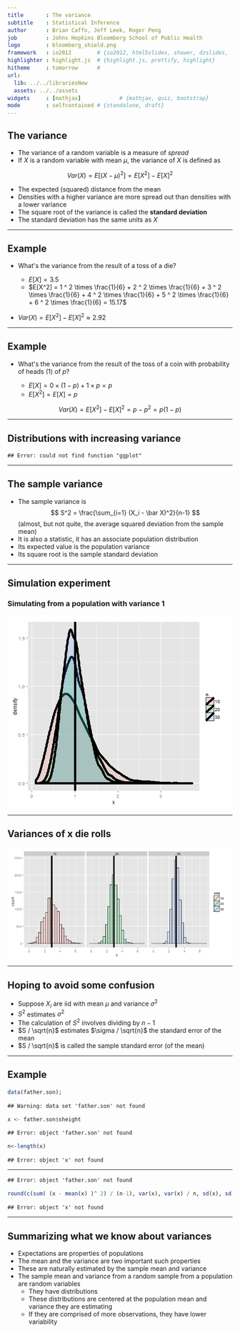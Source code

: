 ```yaml
---
title       : The variance
subtitle    : Statistical Inference
author      : Brian Caffo, Jeff Leek, Roger Peng
job         : Johns Hopkins Bloomberg School of Public Health
logo        : bloomberg_shield.png
framework   : io2012        # {io2012, html5slides, shower, dzslides, ...}
highlighter : highlight.js  # {highlight.js, prettify, highlight}
hitheme     : tomorrow      # 
url:
  lib: ../../librariesNew
  assets: ../../assets
widgets     : [mathjax]            # {mathjax, quiz, bootstrap}
mode        : selfcontained # {standalone, draft}
---
```


## The variance

- The variance of a random variable is a measure of *spread*
- If $X$ is a random variable with mean $\mu$, the variance of $X$ is defined as

$$
Var(X) = E[(X - \mu)^2] = E[X^2] - E[X]^2
$$ 

- The expected (squared) distance from the mean
- Densities with a higher variance are more spread out than densities with a lower variance
- The square root of the variance is called the **standard deviation**
- The standard deviation has the same units as $X$

---

## Example

- What's the variance from the result of a toss of a die? 

  - $E[X] = 3.5$ 
  - $E[X^2] = 1 ^ 2 \times \frac{1}{6} + 2 ^ 2 \times \frac{1}{6} + 3 ^ 2 \times \frac{1}{6} + 4 ^ 2 \times \frac{1}{6} + 5 ^ 2 \times \frac{1}{6} + 6 ^ 2 \times \frac{1}{6} = 15.17$ 

- $Var(X) = E[X^2] - E[X]^2 \approx 2.92$

---

## Example

- What's the variance from the result of the toss of a coin with probability of heads (1) of $p$? 

  - $E[X] = 0 \times (1 - p) + 1 \times p = p$
  - $E[X^2] = E[X] = p$ 

$$Var(X) = E[X^2] - E[X]^2 = p - p^2 = p(1 - p)$$


---
## Distributions with increasing variance

```
## Error: could not find function "ggplot"
```

---
## The sample variance 
- The sample variance is 
$$
S^2 = \frac{\sum_{i=1} (X_i - \bar X)^2}{n-1}
$$
(almost, but not quite, the average squared deviation from
the sample mean)
- It is also a statistic, it has an associate
population distribution
- Its expected value is the population variance
- Its square root is the sample standard deviation


---
## Simulation experiment
### Simulating from a population with variance 1

<img src="assets/fig/unnamed-chunk-2.png" title="plot of chunk unnamed-chunk-2" alt="plot of chunk unnamed-chunk-2" style="display: block; margin: auto;" />

---
## Variances of x die rolls
<img src="assets/fig/unnamed-chunk-3.png" title="plot of chunk unnamed-chunk-3" alt="plot of chunk unnamed-chunk-3" style="display: block; margin: auto;" />

---

## Hoping to avoid some confusion

- Suppose $X_i$ are iid with mean $\mu$ and variance $\sigma^2$
- $S^2$ estimates $\sigma^2$
- The calculation of $S^2$ involves dividing by $n-1$
- $S / \sqrt{n}$ estimates $\sigma / \sqrt{n}$ the standard error of the mean
- $S / \sqrt{n}$ is called the sample standard error (of the mean)

---
## Example

```r
data(father.son); 
```

```
## Warning: data set 'father.son' not found
```

```r
x <- father.son$sheight
```

```
## Error: object 'father.son' not found
```

```r
n<-length(x)
```

```
## Error: object 'x' not found
```

---

```
## Error: object 'father.son' not found
```

```r
round(c(sum( (x - mean(x) )^ 2) / (n-1), var(x), var(x) / n, sd(x), sd(x) / sqrt(n)),2)
```

```
## Error: object 'x' not found
```


---
## Summarizing what we know about variances
- Expectations are properties of populations
- The mean and the variance are two important such properties
- These are naturally estimated by the sample mean and
variance
- The sample mean and variance from a random sample from 
a population are random variables
  - They have distributions
  - These distributions are centered at the
population mean and variance they are estimating
  - If they are comprised of more observations, they have lower
variability
